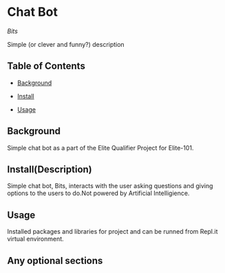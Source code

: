 # Chat Bot 
*Bits*

Simple (or clever and funny?) description

## Table of Contents

- [Background](#background)

- [Install](#install)

- [Usage](#usage)

## Background

Simple chat bot as a part of the Elite Qualifier Project for Elite-101.

## Install(Description)

Simple chat bot, Bits, interacts with the user asking questions and giving options to the users to do.Not powered by Artificial Intelligience.

## Usage

Installed packages and libraries for project and can be runned from Repl.it virtual
environment.

## Any optional sections
